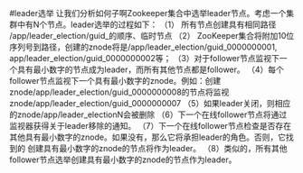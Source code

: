 #leader选举
让我们分析如何子啊Zookeeper集合中选举leader节点。考虑一个集群中有N个节点。leader选举的过程如下：
   （1） 所有节点创建具有相同路径 /app/leader_election/guid_的顺序、临时节点
   （2） ZooKeeper集合将附加10位序列号到路径，创建的znode将是/app/leader_election/guid_0000000001,
   app/leader_election/guid_0000000002等；
   （3）对于follower节点监视下一个具有最小数字的节点成为leader，而所有其他节点都是follower。
   （4）每个follower节点监视下一个具有最小数字的znode。例如：创建
   znode/app/leader_election/guid_0000000008的节点将监视znode/app/leader_election/guid_0000000007
   （5）如果leader关闭，则相应的znode/app/leader_electionN会被删除
   （6）下一个在线follower节点将通过监视器获得关于leader移除的通知。
   （7）下一个在线follower节点检查是否存在其他具有最小数字的znode。如果没有，那么它将承担leader的角色。否则，它找到的
   创建具有最小数字的znode的节点将作为leader。
   （8）类似的，所有其他follower节点选举创建具有最小数字的znode的节点作为leader。
   